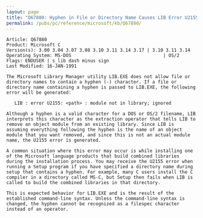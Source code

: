 ```yaml
---
layout: page
title: "Q67880: Hyphen in File or Directory Name Causes LIB Error U2155"
permalink: /pubs/pc/reference/microsoft/kb/Q67880/
---
```


	Article: Q67880
	Product: Microsoft C
	Version(s): 3.00 3.04 3.07 3.08 3.10 3.11 3.14 3.17 | 3.10 3.11 3.14
	Operating System: MS-DOS                                  | OS/2
	Flags: ENDUSER | s_lib dash minus sign
	Last Modified: 16-JAN-1991
	
	The Microsoft Library Manager utility LIB.EXE does not allow file or
	directory names to contain a hyphen (-) character. If a file or
	directory name containing a hyphen is passed to LIB.EXE, the following
	error will be generated:
	
	   LIB : error U2155: <path> : module not in library; ignored
	
	Although a hyphen is a valid character for a DOS or OS/2 filename, LIB
	interprets this character as the extraction operator that tells LIB to
	remove an object module from an existing library. Since LIB is
	assuming everything following the hyphen is the name of an object
	module that you want removed, and since this is not an actual module
	name, the U2155 error is generated.
	
	A common situation where this error may occur is while installing one
	of the Microsoft language products that build combined libraries
	during the installation process. You may receive the U2155 error when
	running a Setup program if you have specified a directory name during
	setup that contains a hyphen. For example, many C users install the C
	compiler in a directory called MS-C, but Setup then fails when LIB is
	called to build the combined libraries in that directory.
	
	This is expected behavior for LIB.EXE and is the result of the
	established command-line syntax. Unless the command-line syntax is
	changed, the hyphen cannot be recognized as a filespec character
	instead of an operator.
